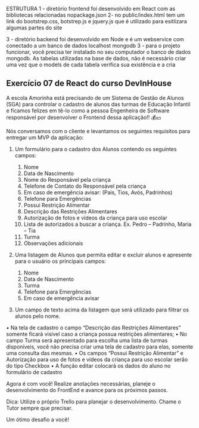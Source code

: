 ESTRUTURA
1 - diretório frontend foi desenvolvido em React com as bibliotecas relacionadas nopackage.json
2- no public/index.html tem um link do bootstrep.css, botstrep.js e jquery.js que é utilizado para
esitlizara algumas partes do site

3 - diretório backend foi desenvolvido em Node e é um webservice com conectado a um banco de dados localhost mongodb
3 - para o projeto funcionar, você precisa ter instalado no seu computador o banco de dados mongodb. As tabelas
utilizadas na base de dados, não é necessário criar uma vez que o models de cada tabela verifica sua existência
e a cria


## Exercício 07 de React do curso DevInHouse
A escola Amorinha está precisando de um Sistema de Gestão de Alunos (SGA) para controlar o cadastro de 
alunos das turmas de Educação Infantil e ficamos felizes em tê-lo como a pessoa Engenheira de Software 
responsável por desenvolver o Frontend dessa aplicação!! 💰💵

Nós conversamos com o cliente e levantamos os seguintes requisitos para entregar um MVP da aplicação:

1. Um formulário para o cadastro dos Alunos contendo os seguintes campos:
    1. Nome
    2. Data de Nascimento
    3. Nome do Responsável pela criança
    4. Telefone de Contato do Responsável pela criança
    5. Em caso de emergência avisar: (Pais, Tios, Avós, Padrinhos)
    6. Telefone para Emergências
    7. Possui Restrição Alimentar
    8. Descrição das Restrições Alimentares
    9. Autorização de fotos e vídeos da criança para uso escolar
    10. Lista de autorizados a buscar a criança. Ex. Pedro – Padrinho, Maria – Tia
    11. Turma
    12. Observações adicionais

2. Uma listagem de Alunos que permita editar e excluir alunos e apresente para o usuário os principais campos:
    1. Nome
    2. Data de Nascimento
    3. Turma
    4. Telefone para Emergências
    5. Em caso de emergência avisar

3. Um campo de texto acima da listagem que será utilizado para filtrar os alunos pelo nome.

• Na tela de cadastro o campo “Descrição das Restrições Alimentares”  somente ficará visível caso a criança possua restrições alimentares;
• No campo Turma será apresentado para escolha uma lista de turmas disponíveis, você não precisa criar uma tela de cadastro para elas, somente uma consulta das mesmas.
• Os campos “Possui Restrição Alimentar” e Autorização para uso de fotos e vídeos da criança para uso escolar serão do tipo Checkbox
• A função editar colocará os dados do aluno no formulário de cadastro


Agora é com você!
Realize anotações necessárias, planeje o desenvolvimento do FrontEnd e avance para os próximos passos.

Dica: Utilize o próprio Trello para planejar o desenvolvimento.
Chame o Tutor sempre que precisar.

Um ótimo desafio a você! 